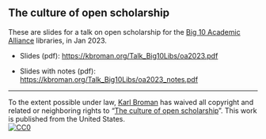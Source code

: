 ## The culture of open scholarship

These are slides for a talk on open scholarship for the [Big 10
Academic Alliance](https://btaa.org) libraries, in Jan 2023.

- Slides (pdf): <https://kbroman.org/Talk_Big10Libs/oa2023.pdf>

- Slides with notes (pdf): <https://kbroman.org/Talk_Big10Libs/oa2023_notes.pdf>

---

To the extent possible under law,
[Karl Broman](http://github.com/kbroman) has waived all copyright and
related or neighboring rights to
&ldquo;[The culture of open scholarship](https://github.com/kbroman/Talk_Big10Libs)&rdquo;.
This work is published from the United States.
<br/>
[![CC0](https://i.creativecommons.org/p/zero/1.0/88x31.png)](https://creativecommons.org/publicdomain/zero/1.0/)
